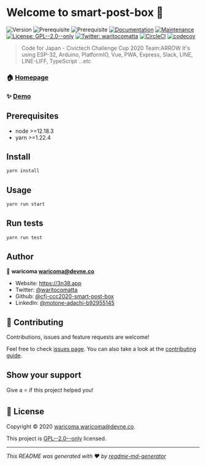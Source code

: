 # Welcome to smart-post-box 👋
![Version](https://img.shields.io/badge/version-1.0.0-blue.svg?cacheSeconds=2592000)
![Prerequisite](https://img.shields.io/badge/node-%3E%3D12.18.3-blue.svg)
![Prerequisite](https://img.shields.io/badge/yarn-%3E%3D1.22.4-blue.svg)
[![Documentation](https://img.shields.io/badge/documentation-yes-brightgreen.svg)](https://github.com/cfj-ccc2020-smart-post-box/smart-post-box#readme)
[![Maintenance](https://img.shields.io/badge/Maintained%3F-yes-green.svg)](https://github.com/cfj-ccc2020-smart-post-box/smart-post-box/graphs/commit-activity)
[![License: GPL--2.0--only](https://img.shields.io/github/license/cfj-ccc2020-smart-post-box/smart-post-box)](https://github.com/cfj-ccc2020-smart-post-box/smart-post-box/blob/master/LICENSE)
[![Twitter: waritocomatta](https://img.shields.io/twitter/follow/waritocomatta.svg?style=social)](https://twitter.com/waritocomatta)
[![CircleCI](https://circleci.com/gh/cfj-ccc2020-smart-post-box/smart-post-box.svg?style=svg)](https://circleci.com/gh/cfj-ccc2020-smart-post-box/smart-post-box)
[![codecov](https://codecov.io/gh/cfj-ccc2020-smart-post-box/smart-post-box/branch/master/graph/badge.svg)](https://codecov.io/gh/cfj-ccc2020-smart-post-box/smart-post-box)

> Code for Japan - Civictech Challenge Cup 2020 Team:ARROW It's using ESP-32, Arduino, PlatformIO, Vue, PWA, Express, Slack, LINE, LINE-LIFF, TypeScript ...etc

### 🏠 [Homepage](https://github.com/cfj-ccc2020-smart-post-box/smart-post-box#readme)

### ✨ [Demo](https://youtu.be/A8zUHC4ug6E)

## Prerequisites

- node >=12.18.3
- yarn >=1.22.4

## Install

```sh
yarn install
```

## Usage

```sh
yarn run start
```

## Run tests

```sh
yarn run test
```

## Author

👤 **waricoma <waricoma@devne.co>**

* Website: https://3n38.app
* Twitter: [@waritocomatta](https://twitter.com/waritocomatta)
* Github: [@cfj-ccc2020-smart-post-box](https://github.com/cfj-ccc2020-smart-post-box)
* LinkedIn: [@motone-adachi-b92955145](https://linkedin.com/in/motone-adachi-b92955145)

## 🤝 Contributing

Contributions, issues and feature requests are welcome!

Feel free to check [issues page](https://github.com/cfj-ccc2020-smart-post-box/smart-post-box/issues). You can also take a look at the [contributing guide](https://github.com/cfj-ccc2020-smart-post-box/smart-post-box/blob/master/CONTRIBUTING.md).

## Show your support

Give a ⭐️ if this project helped you!


## 📝 License

Copyright © 2020 [waricoma <waricoma@devne.co>](https://github.com/cfj-ccc2020-smart-post-box).

This project is [GPL--2.0--only](https://github.com/cfj-ccc2020-smart-post-box/smart-post-box/blob/master/LICENSE) licensed.

***
_This README was generated with ❤️ by [readme-md-generator](https://github.com/kefranabg/readme-md-generator)_
